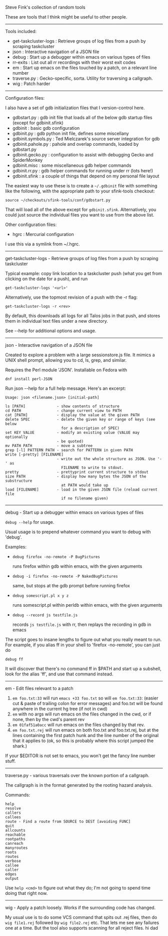 Steve Fink's collection of random tools

These are tools that I think might be useful to other people.

----------------------------------------------------------------------

Tools included:

 - get-taskcluster-logs : Retrieve groups of log files from a push by scraping taskcluster
 - json : Interactive navigation of a JSON file
 - debug : Start up a debugger within emacs on various types of files
 - rr-exits : List out all rr recordings with their worst exit codes
 - em : Start up emacs on the files touched by a patch, on a relevant line number
 - traverse.py : Gecko-specific, sorta. Utility for traversing a callgraph.
 - wig : Patch harder

----------------------------------------------------------------------

Configuration files:

I also have a set of gdb initialization files that I version-control here.

 - gdbstart.py : gdb init file that loads all of the below gdb startup files (except for gdbinit.sfink)
 - gdbinit : basic gdb configuration
 - gdbinit.py : gdb python init file, defines some miscellany
 - gdbinit.symbols.py : Ted Mielczarek's source server integration for gdb
 - gdbinit.pahole.py : pahole and overlap commands, loaded by gdbstart.py
 - gdbinit.gecko.py : configuration to assist with debugging Gecko and SpiderMonkey
 - gdbinit.misc : some miscellaneous gdb helper commands
 - gdbinit.rr.py : gdb helper commands for running under rr (lots here!)
 - gdbinit.sfink : a couple of things that depend on my personal file layout

The easiest way to use these is to create a `~/.gdbinit` file with something
like the following, with the appropriate path to your sfink-tools checkout:

    source ~/checkouts/sfink-tools/conf/gdbstart.py

That will load all of the above except for `gdbinit.sfink`. Alternatively, you
could just source the individual files you want to use from the above list.

Other configuration files:

 - hgrc : Mercurial configuration

I use this via a symlink from ~/.hgrc.

----------------------------------------------------------------------

get-taskcluster-logs - Retrieve groups of log files from a push by scraping taskcluster

Typical example: copy link location to a taskcluster push (what you get from
clicking on the date for a push), and run

    get-taskcluster-logs '<url>'

Alternatively, use the topmost revision of a push with the -r flag:

    get-taskcluster-logs -r <rev>

By default, this downloads all logs for all Talos jobs in that push, and stores
them in individual text files under a new directory.

See --help for additional options and usage.

----------------------------------------------------------------------

json - Interactive navigation of a JSON file

Created to explore a problem with a large sessionstore.js file. It mimics a
UNIX shell prompt, allowing you to cd, ls, grep, and similar.

Requires the Perl module 'JSON'. Installable on Fedora with

    dnf install perl-JSON

Run json --help for a full help message. Here's an excerpt:

`Usage: json <filename.json> [initial-path]`

    ls [PATH]              - show contents of structure
    cd PATH                - change current view to PATH
    cat [PATH]             - display the value at the given PATH
    delete SPEC            - delete the given key or range of keys (see below
                             for a description of SPEC)
    set KEY VALUE          - modify an existing value (VALUE may optionally
                           - be quoted)
    mv PATH PATH           - move a subtree
    grep [-l] PATTERN PATH - search for PATTERN in given PATH
    write [-pretty] [FILENAME]
                           - write out the whole structure as JSON. Use '-' as
                             FILENAME to write to stdout.
    pretty                 - prettyprint current structure to stdout
    size PATH              - display how many bytes the JSON of the substructure
                             at PATH would take up
    load [FILENAME]        - load in the given JSON file (reload current file
                             if no filename given)

----------------------------------------------------------------------

debug - Start up a debugger within emacs on various types of files

`debug --help` for usage.

Usual usage is to prepend whatever command you want to debug with 'debug'.

Examples:

 - `debug firefox -no-remote -P BugPictures`

   runs firefox within gdb within emacs, with the given arguments

 - `debug -i firefox -no-remote -P NakedBugPictures`

   same, but stops at the gdb prompt before running firefox

 - `debug somescript.pl x y z`

   runs somescript.pl within perldb within emacs, with the given arguments

 - `debug --record js testfile.js`

   records `js testfile.js` with rr, then replays the recording in gdb in emacs

The script goes to insane lengths to figure out what you really meant to run.
For example, if you alias ff in your shell to 'firefox -no-remote', you can
just do

    debug ff

It will discover that there's no command ff in $PATH and start up a subshell,
look for the alias 'ff', and use that command instead.

----------------------------------------------------------------------

em - Edit files relevant to a patch

1. `em foo.txt:33` will run `emacs +33 foo.txt`
   so will `em foo.txt:33`: (easier cut & paste of trailing colon for error messages)
   and foo.txt will be found anywhere in the current hg tree (if not in cwd)
2. `em` with no args will run emacs on the files changed in the cwd, or if none, then
   by the cwd's parent rev
3. `em 01faf51a0acc` will run emacs on the files changed by that rev.
4. `em foo.txt.rej` will run emacs on both foo.txt and foo.txt.rej, but at the lines
   containing the first patch hunk and the line number of the original that it
   applies to (ok, so this is probably where this script jumped the shark.)

If your $EDITOR is not set to emacs, you won't get the fancy line number stuff.

----------------------------------------------------------------------

traverse.py - various traversals over the known portion of a callgraph.

The callgraph is in the format generated by the rooting hazard analysis.

Commands:

    help
    resolve
    callers
    callees
    route - Find a route from SOURCE to DEST [avoiding FUNC]
    quit
    allcounts
    reachable
    rootpaths
    canreach
    manyroutes
    roots
    routes
    verbose
    callee
    caller
    edges
    output

Use `help <cmd>` to figure out what they do; I'm not going to spend time doing that right now.

----------------------------------------------------------------------

wig - Apply a patch loosely. Works if the surrounding code has changed.

My usual use is to do some VCS command that spits out .rej files, then do `wig
file1.rej` followed by `wig file2.rej` etc. That lets me see any failures one
at a time. But the tool also supports scanning for all reject files.
hi dad
